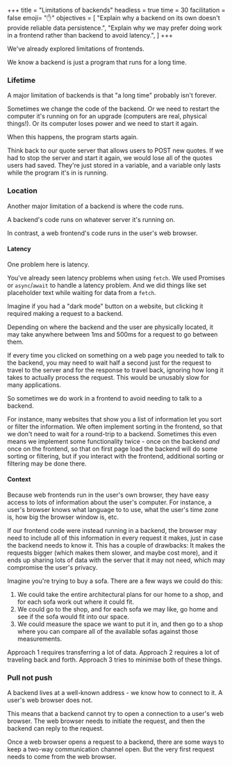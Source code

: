 +++
title = "Limitations of backends"
headless = true
time = 30
facilitation = false
emoji= "✋"
objectives = [
    "Explain why a backend on its own doesn't provide reliable data persistence.",
    "Explain why we may prefer doing work in a frontend rather than backend to avoid latency.",
]
+++

We've already explored limitations of frontends.

We know a backend is just a program that runs for a long time.

### Lifetime

A major limitation of backends is that "a long time" probably isn't forever.

Sometimes we change the code of the backend. Or we need to restart the computer it's running on for an upgrade (computers are real, physical things!). Or its computer loses power and we need to start it again.

When this happens, the program starts again.

Think back to our quote server that allows users to POST new quotes. If we had to stop the server and start it again, we would lose all of the quotes users had saved. They're just stored in a variable, and a variable only lasts while the program it's in is running.

### Location

Another major limitation of a backend is where the code runs.

A backend's code runs on whatever server it's running on.

In contrast, a web frontend's code runs in the user's web browser.

#### Latency

One problem here is latency.

You've already seen latency problems when using `fetch`. We used Promises or `async`/`await` to handle a latency problem. And we did things like set placeholder text while waiting for data from a `fetch`.

Imagine if you had a "dark mode" button on a website, but clicking it required making a request to a backend.

Depending on where the backend and the user are physically located, it may take anywhere between 1ms and 500ms for a request to go between them.

If every time you clicked on something on a web page you needed to talk to the backend, you may need to wait half a second just for the request to travel to the server and for the response to travel back, ignoring how long it takes to actually process the request. This would be unusably slow for many applications.

So sometimes we do work in a frontend to avoid needing to talk to a backend.

For instance, many websites that show you a list of information let you sort or filter the information. We often implement sorting in the frontend, so that we don't need to wait for a round-trip to a backend. Sometimes this even means we implement some functionality twice - once on the backend _and_ once on the frontend, so that on first page load the backend will do some sorting or filtering, but if you interact with the frontend, additional sorting or filtering may be done there.

#### Context

Because web frontends run in the user's own browser, they have easy access to lots of information about the user's computer. For instance, a user's browser knows what language to to use, what the user's time zone is, how big the browser window is, etc.

If our frontend code were instead running in a backend, the browser may need to include all of this information in every request it makes, just in case the backend needs to know it. This has a couple of drawbacks: It makes the requests bigger (which makes them slower, and maybe cost more), and it ends up sharing lots of data with the server that it may not need, which may compromise the user's privacy.

Imagine you're trying to buy a sofa. There are a few ways we could do this:
1. We could take the entire architectural plans for our home to a shop, and for each sofa work out where it could fit.
2. We could go to the shop, and for each sofa we may like, go home and see if the sofa would fit into our space.
3. We could measure the space we want to put it in, and then go to a shop where you can compare all of the available sofas against those measurements.

Approach 1 requires transferring a lot of data. Approach 2 requires a lot of traveling back and forth. Approach 3 tries to minimise both of these things.

### Pull not push

A backend lives at a well-known address - we know how to connect to it. A user's web browser does not.

This means that a backend cannot try to open a connection to a user's web browser. The web browser needs to initiate the request, and then the backend can reply to the request.

Once a web browser opens a request to a backend, there are some ways to keep a two-way communication channel open. But the very first request needs to come from the web browser.
